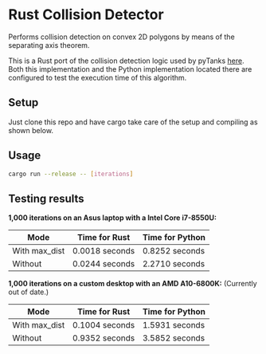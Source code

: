 # Rust Collision Detector
Performs collision detection on convex 2D polygons by means of the separating axis theorem.

This is a Rust port of the collision detection logic used by pyTanks 
[here](https://github.com/JoelEager/pyTanks.Server/blob/master/gameLogic/collisionDetector.py). Both this 
implementation and the Python implementation located there are configured to test the execution time of this algorithm.

## Setup
Just clone this repo and have cargo take care of the setup and compiling as shown below.

## Usage
```bash
cargo run --release -- [iterations]
```

## Testing results
**1,000 iterations on an Asus laptop with a Intel Core i7-8550U:**

| Mode            | Time for Rust   | Time for Python   |
| --------------- | --------------- | ----------------- |
| With max_dist   | 0.0018 seconds  | 0.8252 seconds    |
| Without         | 0.0244 seconds  | 2.2710 seconds    |

**1,000 iterations on a custom desktop with an AMD A10-6800K:**
(Currently out of date.)

| Mode            | Time for Rust   | Time for Python   |
| --------------- | --------------- | ----------------- |
| With max_dist   | 0.1004 seconds  | 1.5931 seconds    |
| Without         | 0.9352 seconds  | 3.5852 seconds    |